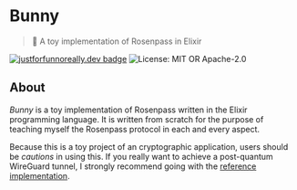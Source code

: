 # Bunny

> 🐰 A toy implementation of Rosenpass in Elixir

[![justforfunnoreally.dev badge](https://img.shields.io/badge/justforfunnoreally-dev-9ff)](https://justforfunnoreally.dev)
![License: MIT OR Apache-2.0](https://img.shields.io/badge/License-MIT_OR_Apache_2.0-blue)

## About

*Bunny* is a toy implementation of Rosenpass written in the Elixir programming language.
It is written from scratch for the purpose of teaching myself the Rosenpass protocol in each and every aspect.

Because this is a toy project of an cryptographic application, users should be *cautions* in using this.
If you really want to achieve a post-quantum WireGuard tunnel, I strongly recommend going with the [reference implementation](https://github.com/rosenpass/rosenpass).
